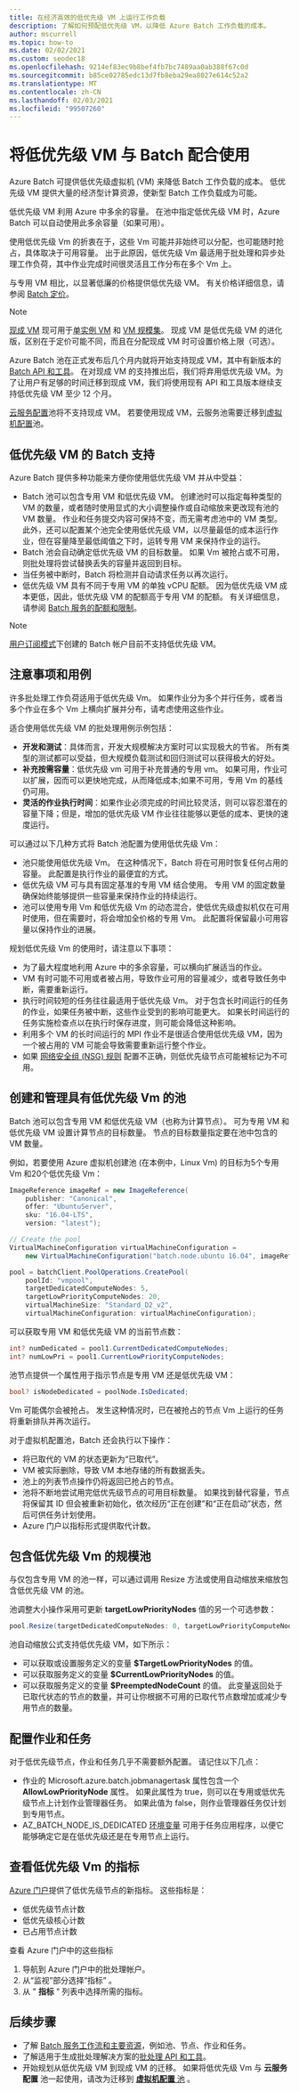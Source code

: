 ```yaml
---
title: 在经济高效的低优先级 VM 上运行工作负载
description: 了解如何预配低优先级 VM，以降低 Azure Batch 工作负载的成本。
author: mscurrell
ms.topic: how-to
ms.date: 02/02/2021
ms.custom: seodec18
ms.openlocfilehash: 9214ef83ec9b8bef4fb7bc7489aa0ab388f67c0d
ms.sourcegitcommit: b85ce02785edc13d7fb8eba29ea8027e614c52a2
ms.translationtype: MT
ms.contentlocale: zh-CN
ms.lasthandoff: 02/03/2021
ms.locfileid: "99507260"
---
```

# <a name="use-low-priority-vms-with-batch"></a>将低优先级 VM 与 Batch 配合使用

Azure Batch 可提供低优先级虚拟机 (VM) 来降低 Batch 工作负载的成本。 低优先级 VM 提供大量的经济型计算资源，使新型 Batch 工作负载成为可能。

低优先级 VM 利用 Azure 中多余的容量。 在池中指定低优先级 VM 时，Azure Batch 可以自动使用此多余容量（如果可用）。

使用低优先级 Vm 的折衷在于，这些 Vm 可能并非始终可以分配，也可能随时抢占，具体取决于可用容量。 出于此原因，低优先级 Vm 最适用于批处理和异步处理工作负荷，其中作业完成时间很灵活且工作分布在多个 Vm 上。

与专用 VM 相比，以显著低廉的价格提供低优先级 VM。 有关价格详细信息，请参阅 [Batch 定价](https://azure.microsoft.com/pricing/details/batch/)。

> [!NOTE]
> [现成 VM](https://azure.microsoft.com/pricing/spot/) 现可用于[单实例 VM](../virtual-machines/spot-vms.md) 和 [VM 规模集](../virtual-machine-scale-sets/use-spot.md)。 现成 VM 是低优先级 VM 的进化版，区别在于定价可能不同，而且在分配现成 VM 时可设置价格上限（可选）。
>
> Azure Batch 池在正式发布后几个月内就将开始支持现成 VM，其中有新版本的 [Batch API 和工具](./batch-apis-tools.md)。 在对现成 VM 的支持推出后，我们将弃用低优先级 VM。为了让用户有足够的时间迁移到现成 VM，我们将使用现有 API 和工具版本继续支持低优先级 VM 至少 12 个月。
>
> [云服务配置](/rest/api/batchservice/pool/add#cloudserviceconfiguration)池将不支持现成 VM。 若要使用现成 VM，云服务池需要迁移到[虚拟机配置](/rest/api/batchservice/pool/add#virtualmachineconfiguration)池。

## <a name="batch-support-for-low-priority-vms"></a>低优先级 VM 的 Batch 支持

Azure Batch 提供多种功能来方便你使用低优先级 VM 并从中受益：

- Batch 池可以包含专用 VM 和低优先级 VM。 创建池时可以指定每种类型的 VM 的数量，或者随时使用显式的大小调整操作或自动缩放来更改现有池的 VM 数量。 作业和任务提交内容可保持不变，而无需考虑池中的 VM 类型。 此外，还可以配置某个池完全使用低优先级 VM，以尽量最低的成本运行作业，但在容量降至最低阈值之下时，运转专用 VM 来保持作业的运行。
- Batch 池会自动确定低优先级 VM 的目标数量。 如果 Vm 被抢占或不可用，则批处理将尝试替换丢失的容量并返回到目标。
- 当任务被中断时，Batch 将检测并自动请求任务以再次运行。
- 低优先级 VM 具有不同于专用 VM 的单独 vCPU 配额。 因为低优先级 VM 成本更低，因此，低优先级 VM 的配额高于专用 VM 的配额。 有关详细信息，请参阅 [Batch 服务的配额和限制](batch-quota-limit.md#resource-quotas)。

> [!NOTE]
> [用户订阅模式](accounts.md)下创建的 Batch 帐户目前不支持低优先级 VM。

## <a name="considerations-and-use-cases"></a>注意事项和用例

许多批处理工作负荷适用于低优先级 Vm。 如果作业分为多个并行任务，或者当多个作业在多个 Vm 上横向扩展并分布，请考虑使用这些作业。

适合使用低优先级 VM 的批处理用例示例包括：

- **开发和测试**：具体而言，开发大规模解决方案时可以实现极大的节省。 所有类型的测试都可以受益，但大规模负载测试和回归测试可以获得极大的好处。
- **补充按需容量**：低优先级 vm 可用于补充普通的专用 vm。 如果可用，作业可以扩展，因而可以更快地完成，从而降低成本;如果不可用，专用 Vm 的基线仍可用。
- **灵活的作业执行时间**：如果作业必须完成的时间比较灵活，则可以容忍潜在的容量下降；但是，增加的低优先级 VM 作业往往能够以更低的成本、更快的速度运行。

可以通过以下几种方式将 Batch 池配置为使用低优先级 Vm：

- 池只能使用低优先级 Vm。 在这种情况下，Batch 将在可用时恢复任何占用的容量。 此配置是执行作业的最便宜的方式。
- 低优先级 VM 可与具有固定基准的专用 VM 结合使用。 专用 VM 的固定数量确保始终能够提供一些容量来保持作业的持续运行。
- 池可以使用专用 Vm 和低优先级 Vm 的动态混合，使低优先级虚拟机仅在可用时使用，但在需要时，将会增加全价格的专用 Vm。 此配置将保留最小可用容量以保持作业的进展。

规划低优先级 Vm 的使用时，请注意以下事项：

- 为了最大程度地利用 Azure 中的多余容量，可以横向扩展适当的作业。
- VM 有时可能不可用或者被占用，导致作业可用的容量减少，或者导致任务中断，需要重新运行。
- 执行时间较短的任务往往最适用于低优先级 Vm。 对于包含长时间运行的任务的作业，如果任务被中断，这些作业受到的影响可能更大。 如果长时间运行的任务实施检查点以在执行时保存进度，则可能会降低这种影响。 
- 利用多个 VM 的长时间运行的 MPI 作业不是很适合使用低优先级 VM，因为一个被占用的 VM 可能会导致需要重新运行整个作业。
- 如果 [网络安全组 (NSG) 规则](batch-virtual-network.md#network-security-groups-specifying-subnet-level-rules) 配置不正确，则低优先级节点可能被标记为不可用。

## <a name="create-and-manage-pools-with-low-priority-vms"></a>创建和管理具有低优先级 Vm 的池

Batch 池可以包含专用 VM 和低优先级 VM（也称为计算节点）。 可为专用 VM 和低优先级 VM 设置计算节点的目标数量。 节点的目标数量指定要在池中包含的 VM 数量。

例如，若要使用 Azure 虚拟机创建池 (在本例中，Linux Vm) 的目标为5个专用 Vm 和20个低优先级 Vm：

```csharp
ImageReference imageRef = new ImageReference(
    publisher: "Canonical",
    offer: "UbuntuServer",
    sku: "16.04-LTS",
    version: "latest");

// Create the pool
VirtualMachineConfiguration virtualMachineConfiguration =
    new VirtualMachineConfiguration("batch.node.ubuntu 16.04", imageRef);

pool = batchClient.PoolOperations.CreatePool(
    poolId: "vmpool",
    targetDedicatedComputeNodes: 5,
    targetLowPriorityComputeNodes: 20,
    virtualMachineSize: "Standard_D2_v2",
    virtualMachineConfiguration: virtualMachineConfiguration);
```

可以获取专用 VM 和低优先级 VM 的当前节点数：

```csharp
int? numDedicated = pool1.CurrentDedicatedComputeNodes;
int? numLowPri = pool1.CurrentLowPriorityComputeNodes;
```

池节点提供一个属性用于指示节点是专用 VM 还是低优先级 VM：

```csharp
bool? isNodeDedicated = poolNode.IsDedicated;
```

Vm 可能偶尔会被抢占。 发生这种情况时，已在被抢占的节点 Vm 上运行的任务将重新排队并再次运行。

对于虚拟机配置池，Batch 还会执行以下操作：

- 将已取代的 VM 的状态更新为“已取代”。 
- VM 被实际删除，导致 VM 本地存储的所有数据丢失。
- 池上的列表节点操作仍将返回已抢占的节点。
- 池将不断地尝试用完低优先级节点的可用目标数量。 如果找到替代容量，节点将保留其 ID 但会被重新初始化，依次经历“正在创建”和“正在启动”状态，然后可供任务计划使用。
- Azure 门户以指标形式提供取代计数。

## <a name="scale-pools-containing-low-priority-vms"></a>包含低优先级 Vm 的规模池

与仅包含专用 VM 的池一样，可以通过调用 Resize 方法或使用自动缩放来缩放包含低优先级 VM 的池。

池调整大小操作采用可更新 **targetLowPriorityNodes** 值的另一个可选参数：

```csharp
pool.Resize(targetDedicatedComputeNodes: 0, targetLowPriorityComputeNodes: 25);
```

池自动缩放公式支持低优先级 VM，如下所示：

- 可以获取或设置服务定义的变量 **$TargetLowPriorityNodes** 的值。
- 可以获取服务定义的变量 **$CurrentLowPriorityNodes** 的值。
- 可以获取服务定义的变量 **$PreemptedNodeCount** 的值。 此变量返回处于已取代状态的节点的数量，并可让你根据不可用的已取代节点数增加或减少专用节点的数量。

## <a name="configure-jobs-and-tasks"></a>配置作业和任务

对于低优先级节点，作业和任务几乎不需要额外配置。 请记住以下几点：

- 作业的 Microsoft.azure.batch.jobmanagertask 属性包含一个 **AllowLowPriorityNode** 属性。 如果此属性为 true，则可以在专用或低优先级节点上计划作业管理器任务。 如果此值为 false，则作业管理器任务仅计划到专用节点。
- AZ_BATCH_NODE_IS_DEDICATED [环境变量](batch-compute-node-environment-variables.md) 可用于任务应用程序，以便它能够确定它是在低优先级还是在专用节点上运行。

## <a name="view-metrics-for-low-priority-vms"></a>查看低优先级 Vm 的指标

[Azure 门户](https://portal.azure.com)提供了低优先级节点的新指标。 这些指标是：

- 低优先级节点计数
- 低优先级核心计数
- 已占用节点计数

查看 Azure 门户中的这些指标

1. 导航到 Azure 门户中的批处理帐户。
2. 从“监视”部分选择“指标” 。
3. 从 " **指标** " 列表中选择所需的指标。

## <a name="next-steps"></a>后续步骤

- 了解 [Batch 服务工作流和主要资源](batch-service-workflow-features.md)，例如池、节点、作业和任务。
- 了解适用于生成批处理解决方案的[批处理 API 和工具](batch-apis-tools.md)。
- 开始规划从低优先级 VM 到现成 VM 的迁移。 如果将低优先级 Vm 与 **云服务配置** 池一起使用，请改为迁移到 [**虚拟机配置** 池](nodes-and-pools.md#configurations) 。
